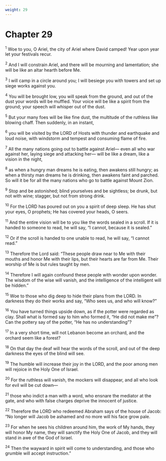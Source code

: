 ```yaml
---
weight: 29
---
```


# Chapter 29

<sup>1</sup> Woe to you, O Ariel, the city of Ariel where David camped! Year upon year let your festivals recur. 

<sup>2</sup> And I will constrain Ariel, and there will be mourning and lamentation; she will be like an altar hearth before Me. 

<sup>3</sup> I will camp in a circle around you; I will besiege you with towers and set up siege works against you. 

<sup>4</sup> You will be brought low, you will speak from the ground, and out of the dust your words will be muffled. Your voice will be like a spirit from the ground; your speech will whisper out of the dust. 

<sup>5</sup> But your many foes will be like fine dust, the multitude of the ruthless like blowing chaff. Then suddenly, in an instant, 

<sup>6</sup> you will be visited by the LORD of Hosts with thunder and earthquake and loud noise, with windstorm and tempest and consuming flame of fire. 

<sup>7</sup> All the many nations going out to battle against Ariel— even all who war against her, laying siege and attacking her— will be like a dream, like a vision in the night, 

<sup>8</sup> as when a hungry man dreams he is eating, then awakens still hungry; as when a thirsty man dreams he is drinking, then awakens faint and parched. So will it be for all the many nations who go to battle against Mount Zion. 

<sup>9</sup> Stop and be astonished; blind yourselves and be sightless; be drunk, but not with wine; stagger, but not from strong drink. 

<sup>10</sup> For the LORD has poured out on you a spirit of deep sleep. He has shut your eyes, O prophets; He has covered your heads, O seers. 

<sup>11</sup> And the entire vision will be to you like the words sealed in a scroll. If it is handed to someone to read, he will say, “I cannot, because it is sealed.” 

<sup>12</sup> Or if the scroll is handed to one unable to read, he will say, “I cannot read.” 

<sup>13</sup> Therefore the Lord said: “These people draw near to Me with their mouths and honor Me with their lips, but their hearts are far from Me. Their worship of Me is but rules taught by men. 

<sup>14</sup> Therefore I will again confound these people with wonder upon wonder. The wisdom of the wise will vanish, and the intelligence of the intelligent will be hidden.” 

<sup>15</sup> Woe to those who dig deep to hide their plans from the LORD. In darkness they do their works and say, “Who sees us, and who will know?” 

<sup>16</sup> You have turned things upside down, as if the potter were regarded as clay. Shall what is formed say to him who formed it, “He did not make me”? Can the pottery say of the potter, “He has no understanding”? 

<sup>17</sup> In a very short time, will not Lebanon become an orchard, and the orchard seem like a forest? 

<sup>18</sup> On that day the deaf will hear the words of the scroll, and out of the deep darkness the eyes of the blind will see. 

<sup>19</sup> The humble will increase their joy in the LORD, and the poor among men will rejoice in the Holy One of Israel. 

<sup>20</sup> For the ruthless will vanish, the mockers will disappear, and all who look for evil will be cut down— 

<sup>21</sup> those who indict a man with a word, who ensnare the mediator at the gate, and who with false charges deprive the innocent of justice. 

<sup>22</sup> Therefore the LORD who redeemed Abraham says of the house of Jacob: “No longer will Jacob be ashamed and no more will his face grow pale. 

<sup>23</sup> For when he sees his children around him, the work of My hands, they will honor My name, they will sanctify the Holy One of Jacob, and they will stand in awe of the God of Israel. 

<sup>24</sup> Then the wayward in spirit will come to understanding, and those who grumble will accept instruction.” 


